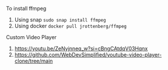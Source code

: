 To install ffmpeg

1. Using snap `sudo snap install ffmpeg`
2. Using docker `docker pull jrottenberg/ffmpeg`

Custom Video Player

1. https://youtu.be/ZeNyjnneq_w?si=cBngCAtdqV03Hqnx
2. https://github.com/WebDevSimplified/youtube-video-player-clone/tree/main
